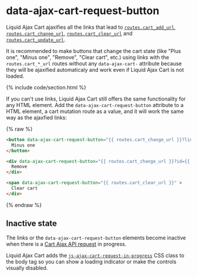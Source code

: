 # data-ajax-cart-request-button

Liquid Ajax Cart ajaxifies all the links that lead to [`routes.cart_add_url`](https://shopify.dev/api/liquid/objects/routes#routes-cart_add_url), [`routes.cart_change_url`](https://shopify.dev/api/liquid/objects/routes#routes-cart_change_url), [`routes.cart_clear_url`](https://shopify.dev/api/liquid/objects/routes#routes-cart_clear_url) and [`routes.cart_update_url`](https://shopify.dev/api/liquid/objects/routes#routes-cart_update_url). 

It is recommended to make buttons that change the cart state (like "Plus one", "Minus one", "Remove", "Clear cart", etc.) using links with the `routes.cart_*_url` routes without any `data-ajax-cart-` attribute because they will be ajaxified automaticaly and work even if Liquid Ajax Cart is not loaded.

{% include code/section.html %}

If you can't use links, Liquid Ajax Cart still offers the same functionality for any HTML element. Add the `data-ajax-cart-request-button` attribute to a HTML element, a cart mutation route as a value, and it will work the same way as the ajaxfied links:

{% raw %}
```html
<button data-ajax-cart-request-button="{{ routes.cart_change_url }}?line={{ forloop.index }}&quantity={{ item.quantity | minus: 1 }}" > 
  Minus one 
</button>

<div data-ajax-cart-request-button="{{ routes.cart_change_url }}?id={{ item.key }}&quantity=0" > 
  Remove
</div>

<span data-ajax-cart-request-button="{{ routes.cart_clear_url }}" > 
  Clear cart
</div>
``` 
{% endraw %}

## Inactive state

The links or the `data-ajax-cart-request-button` elements become inactive when there is a [Cart Ajax API request](/reference/requests/) in progress.

Liquid Ajax Cart adds the [`js-ajax-cart-request-in-progress`](/reference/js-ajax-cart-request-in-progress/) CSS class to the body tag so you can show a loading indicator or make the controls visually disabled.
